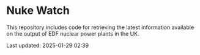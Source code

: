 # Nuke Watch

This repository includes code for retrieving the latest information available on the output of EDF nuclear power plants in the UK.

Last updated: 2025-01-29 02:39